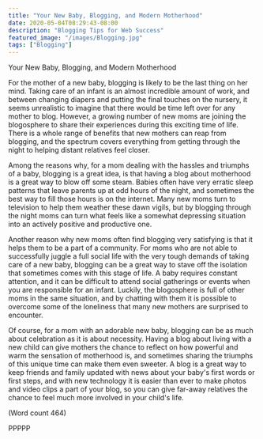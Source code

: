 ```yaml
---
title: "Your New Baby, Blogging, and Modern Motherhood"
date: 2020-05-04T08:29:43-08:00
description: "Blogging Tips for Web Success"
featured_image: "/images/Blogging.jpg"
tags: ["Blogging"]
---
```


Your New Baby, Blogging, and Modern Motherhood

For the mother of a new baby, blogging is likely to be
the last thing on her mind. Taking care of an infant is an
almost incredible amount of work, and between
changing diapers and putting the final touches on the
nursery, it seems unrealistic to imagine that there would
be time left over for any mother to blog. However, a
growing number of new moms are joining the
blogosphere to share their experiences during this
exciting time of life. There is a whole range of benefits
that new mothers can reap from blogging, and the
spectrum covers everything from getting through the
night to helping distant relatives feel closer. 

Among the reasons why, for a mom dealing with the
hassles and triumphs of a baby, blogging is a great idea,
is that having a blog about motherhood is a great way to
blow off some steam. Babies often have very erratic
sleep patterns that leave parents up at odd hours of the
night, and sometimes the best way to fill those hours is
on the internet. Many new moms turn to television to
help them weather these dawn vigils, but by blogging
through the night moms can turn what feels like a
somewhat depressing situation into an actively positive
and productive one. 

Another reason why new moms often find blogging
very satisfying is that it helps them to be a part of a
community. For moms who are not able to successfully
juggle a full social life with the very tough demands of
taking care of a new baby, blogging can be a great way
to stave off the isolation that sometimes comes with this
stage of life. A baby requires constant attention, and it
can be difficult to attend social gatherings or events
when you are responsible for an infant. Luckily, the
blogosphere is full of other moms in the same situation,
and by chatting with them it is possible to overcome
some of the loneliness that many new mothers are
surprised to encounter. 

Of course, for a mom with an adorable new baby,
blogging can be as much about celebration as it is about
necessity. Having a blog about living with a new child
can give mothers the chance to reflect on how powerful
and warm the sensation of motherhood is, and
sometimes sharing the triumphs of this unique time can
make them even sweeter. A blog is a great way to keep
friends and family updated with news about your baby's
first words or first steps, and with new technology it is
easier than ever to make photos and video clips a part of
your blog, so you can give far-away relatives the chance
to feel much more involved in your child's life. 

(Word count 464)

PPPPP



